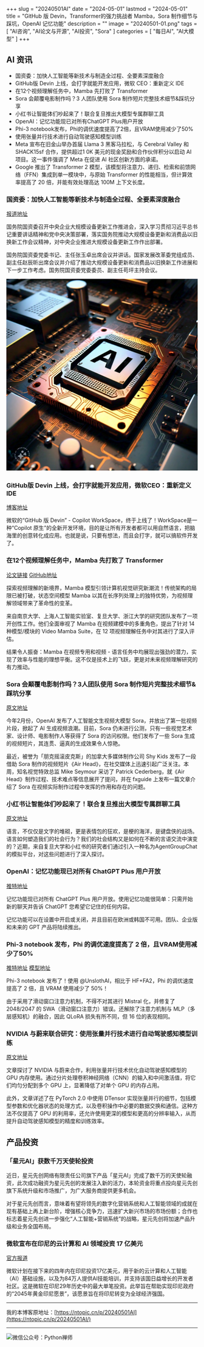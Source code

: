 +++
slug = "20240501AI"
date = "2024-05-01"
lastmod = "2024-05-01"
title = "GitHub 版 Devin，Transformer的强力挑战者 Mamba，Sora 制作细节与踩坑，OpenAI 记忆功能"
description = ""
image = "20240501-01.png"
tags = [ "AI咨询", "AI论文与开源", "AI投资", "Sora" ]
categories = [ "每日AI", "AI大模型" ]
+++

## AI 资讯
+ 国资委：加快人工智能等新技术与制造全过程、全要素深度融合
+ GitHub版 Devin 上线，会打字就能开发应用，微软 CEO：重新定义 IDE
+ 在12个视频理解任务中，Mamba 先打败了 Transformer
+ Sora 会颠覆电影制作吗？3 人团队使用 Sora 制作短片完整技术细节&踩坑分享
+ 小红书让智能体们吵起来了！联合复旦推出大模型专属群聊工具
+ OpenAI：记忆功能现已对所有ChatGPT Plus用户开放
+ Phi-3 notebook发布，Phi的调优速度提高了2倍，且VRAM使用减少了50%
+ 使用张量并行技术进行自动驾驶感知模型训练
+ Meta 宣布在旧金山举办首届 Llama 3 黑客马拉松，与 Cerebral Valley 和 SHACK15sf 合作，提供超过1 0K 美元的现金奖励和合作伙伴积分以启动 AI 项目。这一事件强调了 Meta 在促进 AI 社区创新方面的承诺。
+ Google 推出了 Transformer 2 模型，该模型将注意力、递归、检索和前馈网络（FFN）集成到单一模块中，与原始 Transformer 的性能相当，但计算效率提高了 20 倍，并能有效处理高达 100M 上下文长度。

### 国资委：加快人工智能等新技术与制造全过程、全要素深度融合
[报道地址](https://www.cls.cn/detail/1665289)

国务院国资委召开中央企业大规模设备更新工作推进会，深入学习贯彻习近平总书记重要讲话精神和党中央决策部署，落实国务院推动大规模设备更新和消费品以旧换新工作会议精神，对中央企业推进大规模设备更新工作作出部署。

国务院国资委党委书记、主任张玉卓出席会议并讲话。国家发展改革委党组成员、副主任赵辰昕出席会议并介绍了推动大规模设备更新和消费品以旧换新工作进展和下一步工作考虑。国务院国资委党委委员、副主任苟坪主持会议。

![](20240501-01.png)

### GitHub版 Devin 上线，会打字就能开发应用，微软CEO：重新定义 IDE
[博客地址](https://github.blog/2024-04-29-github-copilot-workspace)

微软的“GitHub 版 Devin” - Copilot WorkSpace，终于上线了！WorkSpace是一种“Copilot 原生”的全新开发环境，目的是让所有开发者都可以用自然语言，把脑海里的创意转化成应用。也就是说，只要有想法，而且会打字，就可以搞软件开发了。

### 在12个视频理解任务中，Mamba 先打败了 Transformer
[论文链接](https://arxiv.org/abs/2403.09626)  [GitHub地址](https://github.com/OpenGVLab/video-mamba-suite)

探索视频理解的新境界，Mamba 模型引领计算机视觉研究新潮流！传统架构的局限已被打破，状态空间模型 Mamba 以其在长序列处理上的独特优势，为视频理解领域带来了革命性的变革。

来自南京大学、上海人工智能实验室、复旦大学、浙江大学的研究团队发布了一项开创性工作。他们全面审视了 Mamba 在视频建模中的多重角色，提出了针对 14 种模型/模块的 Video Mamba Suite，在 12 项视频理解任务中对其进行了深入评估。

结果令人振奋：Mamba 在视频专用和视频 - 语言任务中均展现出强劲的潜力，实现了效率与性能的理想平衡。这不仅是技术上的飞跃，更是对未来视频理解研究的有力推动。

### Sora 会颠覆电影制作吗？3人团队使用 Sora 制作短片完整技术细节&踩坑分享
[原文地址](https://mp.weixin.qq.com/s/3nIucMzFqNruhlV0rDtpGA)

今年2月份，OpenAI 发布了人工智能文生视频大模型 Sora，并放出了第一批视频片段，掀起了 AI 生成视频浪潮。目前，Sora 仍未进行公测，只有一些视觉艺术家、设计师、电影制作人等获得了 Sora 的访问权限。他们发布了一些 Sora 生成的视频短片，其连贯、逼真的生成效果令人惊艳。

最近，被誉为「朋克摇滚皮克斯」的加拿大多媒体制作公司 Shy Kids 发布了一段借助 Sora 制作的视频短片《Air Head》，在社交媒体上迅速引起广泛关注。本周，知名视觉特效总监 Mike Seymour 采访了 Patrick Cederberg，就《Air Head》制作过程、技术难点等信息展开了提问，并在 fxguide 上发布一篇文章介绍了 Sora 在视频实际制作过程中发挥的作用和存在的问题。

### 小红书让智能体们吵起来了！联合复旦推出大模型专属群聊工具
[原文地址](https://mp.weixin.qq.com/s/xqcpu78avAPigLzw9M2wlw)

语言，不仅仅是文字的堆砌，更是表情包的狂欢，是梗的海洋，是键盘侠的战场。语言如何塑造我们的社会行为？我们的社会结构又是如何在不断的言语交流中演变的？近期，来自复旦大学和小红书的研究者们通过引入一种名为AgentGroupChat的模拟平台，对这些问题进行了深入探讨。

### OpenAI：记忆功能现已对所有 ChatGPT Plus 用户开放
[推特地址](https://twitter.com/OpenAI/status/1784992796669096181)

记忆功能现已对所有 ChatGPT Plus 用户开放。使用记忆功能很简单：只需开始新的聊天并告诉 ChatGPT 您希望它记住的任何内容。

记忆功能可以在设置中开启或关闭，并且目前在欧洲或韩国不可用。团队、企业版和未来的 GPT 产品将陆续推出。

### Phi-3 notebook 发布，Phi 的调优速度提高了 2 倍，且VRAM使用减少了50%
[推特地址](https://twitter.com/danielhanchen/status/1785040680106234225)  [模型地址](https://huggingface.co/unsloth/Phi-3-mini-4k-instruct)

Phi-3 notebook 发布了！使用 @UnslothAI，相比于 HF+FA2，Phi 的调优速度提高了 2 倍，且 VRAM 使用减少了 50%！

由于采用了滑动窗口注意力机制，不得不对其进行 Mistral 化，并修复了 2048/2047 的 SWA（滑动窗口注意力）错误。还解除了注意力机制与 MLP（多层感知机）的融合，因此 QLoRA 损失有所不同，但 16 位的表现相同。

### NVIDIA 与蔚来联合研究：使用张量并行技术进行自动驾驶感知模型训练 
[原文地址](https://zhuanlan.zhihu.com/p/695224618)

文章探讨了 NVIDIA 与蔚来合作，利用张量并行技术优化自动驾驶感知模型的 GPU 内存使用。通过分片处理卷积神经网络（CNN）的输入和中间激活值，将它们均匀分配到多个 GPU 上，显著降低了对单个 GPU 的内存占用。

此外，文章详述了在 PyTorch 2.0 中使用 DTensor 实现张量并行的细节，包括模型参数和优化器状态的处理方式，以及卷积操作中必要的数据交换和通信。这种方法不仅提高了 GPU 的利用率，还允许使用更深的模型和更高的分辨率输入，从而提升自动驾驶感知模型的精度和训练效率。

## 产品投资
### 「星元AI」获数千万天使轮投资
近日，星元先创网络有限责任公司旗下产品「星元AI」完成了数千万的天使轮融资，此次成功融资为星元先创的发展注入新的活力，本轮资金将重点投向星元先创旗下系统升级和市场推广，为广大服务商提供更多机会。

对于星元先创而言，意味着有望将领先的数字化营销系统和人工智能领域的成就在现有基础上再上新台阶，增强核心竞争力，迅速扩大新兴市场的市场份额；合作也标志着星元先创进一步强化“人工智能+营销系统”的战略，星元先创将加速产品升级和业务全国布局。

### 微软宣布在印尼的云计算和 AI 领域投资 17 亿美元 
[官方报道](https://news.microsoft.com/apac/2024/04/30/microsoft-announces-us1-7-billion-investment-to-advance-indonesias-cloud-and-ai-ambitions)

微软计划在接下来的四年内在印尼投资17亿美元，用于新的云计算和人工智能（AI）基础设施，以及为84万人提供AI技能培训，并支持该国日益增长的开发者社区。这是微软在印尼29年历史中的最大单笔投资。此举旨在帮助实现印尼政府的“2045年黄金印尼愿景”，该愿景旨在将印尼转变为全球经济强国。

---
我的本博客原地址：[https://ntopic.cn/p/20240501AI](https://ntopic.cn/p/20240501AI/)

---

![微信公众号：Python禅师](https://ntopic.cn/PythonCS/LOGO12.png)
